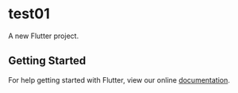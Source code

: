 # test01

A new Flutter project.

## Getting Started

For help getting started with Flutter, view our online
[documentation](https://flutter.io/).
